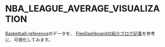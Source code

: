 # NBA_LEAGUE_AVERAGE_VISUALIZATION


[Basketball-reference](https://www.basketball-reference.com/leagues/NBA_stats_totals.html)のデータを、
[FlexDashboardの紹介ブログ記事](https://medium.com/@kar.prattusha/flex-dashboard-with-shiny-components-in-r-1229f3a3fa8a)を参考に、可視化してみます。
